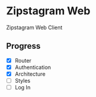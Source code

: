 # Zipstagram Web

Zipstagram Web Client

## Progress

- [X] Router
- [X] Authentication
- [X] Architecture
- [ ] Styles
- [ ] Log In